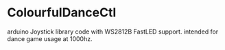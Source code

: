 # ColourfulDanceCtl
arduino Joystick library code with WS2812B FastLED support. intended for dance game usage at 1000hz.
